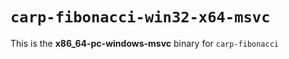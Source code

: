 # `carp-fibonacci-win32-x64-msvc`

This is the **x86_64-pc-windows-msvc** binary for `carp-fibonacci`
